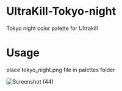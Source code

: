 # UltraKill-Tokyo-night
Tokyo night color palette for Ultrakill
# Usage
place tokyo_night.png file in palettes folder

![Screenshot (44)](https://github.com/1MMM10/tokyo-night-Ultrakill/assets/145606624/1c11a221-385a-484e-a652-51249387a6c8)

